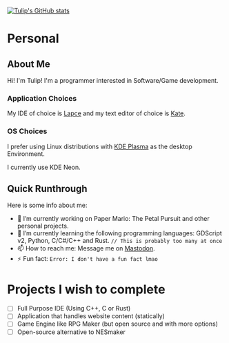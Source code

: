 [![Tulip's GitHub stats](https://github-readme-stats.vercel.app/api?username=tulip-sudo&theme=dracula&show_icons=true)](https://github.com/anuraghazra/github-readme-stats)

# Personal

## About Me

Hi! I'm Tulip! I'm a programmer interested in Software/Game development. <br />

### Application Choices

My IDE of choice is [Lapce](https://lapce.dev) and my text editor of choice is [Kate](https://kate-editor.org/).<br />

### OS Choices

I prefer using Linux distributions with [KDE Plasma](https://kde.org/plasma-desktop/) as the desktop Environment.

I currently use KDE Neon.

## Quick Runthrough

Here is some info about me:

- 🔭 I’m currently working on Paper Mario: The Petal Pursuit and other personal projects.
- 🌱 I’m currently learning the following programming languages: GDScript v2, Python, C/C#/C++ and Rust. `// This is probably too many at once`
- 📫 How to reach me: Message me on [Mastodon](https://floss.social/@Tulip).
- ⚡ Fun fact: `Error: I don't have a fun fact lmao`

# Projects I wish to complete

- [ ] Full Purpose IDE (Using C++, C or Rust)
- [ ] Application that handles website content (statically)
- [ ] Game Engine like RPG Maker (but open source and with more options)
- [ ] Open-source alternative to NESmaker

